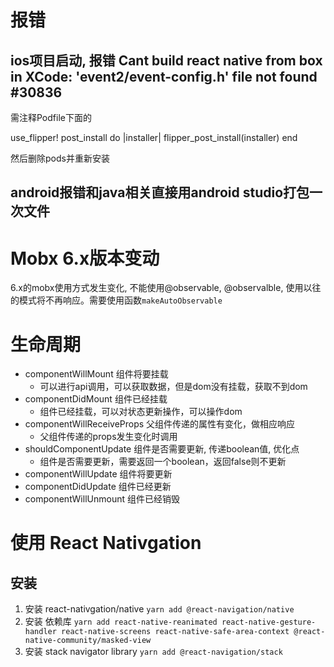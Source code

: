 # 报错
## ios项目启动, 报错 Cant build react native from box in XCode: 'event2/event-config.h' file not found #30836

需注释Podfile下面的

use_flipper!
post_install do |installer|
flipper_post_install(installer)
end

然后删除pods并重新安装

## android报错和java相关直接用android studio打包一次文件

# Mobx 6.x版本变动

6.x的mobx使用方式发生变化, 不能使用@observable, @observalble, 使用以往的模式将不再响应。需要使用函数`makeAutoObservable`

# 生命周期

+ componentWillMount 组件将要挂载
    - 可以进行api调用，可以获取数据，但是dom没有挂载，获取不到dom
+ componentDidMount 组件已经挂载
    - 组件已经挂载，可以对状态更新操作，可以操作dom
+ componentWillReceiveProps 父组件传递的属性有变化，做相应响应
    - 父组件传递的props发生变化时调用
+ shouldComponentUpdate 组件是否需要更新, 传递boolean值, 优化点
    - 组件是否需要更新，需要返回一个boolean，返回false则不更新
+ componentWillUpdate 组件将要更新
+ componentDidUpdate 组件已经更新
+ componentWillUnmount 组件已经销毁

# 使用 React Nativgation

## 安装

1. 安装 react-nativgation/native `yarn add @react-navigation/native`
2. 安装 依赖库 `yarn add react-native-reanimated react-native-gesture-handler react-native-screens react-native-safe-area-context @react-native-community/masked-view`
3. 安装 stack navigator library `yarn add @react-navigation/stack`


